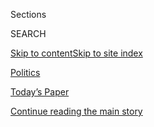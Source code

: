 <div id="app">

<div>

<div class="NYTAppHideMasthead css-zz1s19 e1suatyy0">

<div class="section css-ui9rw0 e1suatyy2">

<div class="css-11hrj97 er09x8g0">

<div class="css-6n7j50">

</div>

<span class="css-1dv1kvn">Sections</span>

<div class="css-10488qs">

<span class="css-1dv1kvn">SEARCH</span>

</div>

[Skip to content](#site-content)[Skip to site index](#site-index)

</div>

<div id="masthead-section-label" class="css-1fnb9ct eaxe0e00">

[Politics](https://www.nytimes.com/section/politics)

</div>

<div class="css-10698na e1huz5gh0">

</div>

</div>

<div id="masthead-bar-one" class="section hasLinks css-15hmgas e1csuq9d3">

<div class="css-uqyvli e1csuq9d0">

</div>

<div class="css-1uqjmks e1csuq9d1">

</div>

<div class="css-9e9ivx">

[](https://myaccount.nytimes.com/auth/login?response_type=cookie&client_id=vi)

</div>

<div class="css-1bvtpon e1csuq9d2">

[Today’s Paper](https://www.nytimes.com/section/todayspaper)

</div>

</div>

</div>

</div>

<div data-aria-hidden="false">

<div id="site-content" role="main">

<div id="top-wrapper" class="css-15p45cc eaca97t0" type="top">

<div id="top-slug" class="css-19x0jxb eaca97t1" hidden="">

Advertisement

</div>

[Continue reading the main story](#after-top)

<div class="ad top-wrapper" style="text-align:center;height:100%;display:block;min-height:90px">

<div id="top" class="place-ad" data-position="top" data-size-key="top">

</div>

</div>

<div id="after-top">

</div>

</div>

<div id="collection-politics" class="section css-15h4p1b e9abtgs0">

<div class="css-1j21atc e1svk9qx1">

<div class="css-fmiefx e1svk9qx2">

<div class="css-1hk7r2m eu54l5x0">

<div id="sponsor-wrapper" class="css-7a1pgi eaca97t0" type="sponsor" hidden="">

<div id="sponsor-slug" class="css-1l4mleb eaca97t1" hidden="">

Supported by

</div>

[Continue reading the main story](#after-sponsor)

<div id="sponsor" class="ad sponsor-wrapper" style="text-align:left;height:100%;display:block">

</div>

<div id="after-sponsor">

</div>

</div>

</div>

### <span class="css-5xm8y ezz4tcd1">[U.S.](/section/us)</span>

</div>

<div class="css-nfcc9b e1svk9qx3">

<div class="css-vl9dhg e1svk9qx5">

<div class="css-1nrhkj6 e1svk9qx6">

# Politics

<div class="follow-button-placeholder" data-collection-id="">

</div>

</div>

</div>

</div>

</div>

1.  [Election 2020](https://www.nytimes.com/news-event/2020-election)
2.  [Democratic
    Polls](https://www.nytimes.com/interactive/2020/us/elections/democratic-polls.html)
3.  [Presidential
    Candidates](https://www.nytimes.com/interactive/2019/us/politics/2020-presidential-candidates.html)
4.  [Democratic
    Debates](https://www.nytimes.com/news-event/democratic-debates)

<div class="css-4svvz1 ekkqrpp0">

<div id="collection-highlights-container" class="section css-18l1u7x e46isfb1">

<div class="css-gfgt40 ekkqrpp1">

## Highlights

<div class="css-apvlfc">

1.  ![<span class="css-1nk1g0h e1oaj3zl2"><span class="css-1dv1kvn">Credit</span>Erin
    Schaff/The New York
    Times</span>](https://static01.nyt.com/images/2020/08/09/us/politics/09DC-Pelosi-print1/08DC-Pelosi1-videoLarge.jpg)
    
    <div class="css-10wtrbd">
    
    <div class="css-1hyfx7x">
    
    [![](https://static01.nyt.com/images/2020/08/09/us/politics/09DC-Pelosi-print1/08DC-Pelosi1-thumbStandard.jpg)](/2020/08/08/us/politics/nancy-pelosi-coronavirus-relief.html)
    
    </div>
    
    ### News analysis
    
    ## [Pelosi Is Playing Hardball on Coronavirus Relief. She Thinks She’ll Win.](/2020/08/08/us/politics/nancy-pelosi-coronavirus-relief.html)
    
    Emboldened by Republican divisions and a favorable political
    landscape, the speaker is refusing to agree to a narrow relief
    measure, unbothered by charges that she is an impediment to a deal.
    
    <span class="css-me3p27"></span><span class="css-1dydysp e4e4i5l3"></span><span class="css-9voj2j">By
    <span class="css-1baulvz" itemprop="name">Emily Cochrane</span> and
    <span class="css-1baulvz last-byline" itemprop="name">Nicholas
    Fandos</span></span>
    
    </div>

2.  ![<span class="css-1nk1g0h e1oaj3zl2"><span class="css-1dv1kvn">Credit</span>Erin
    Schaff/The New York
    Times</span>](https://static01.nyt.com/images/2020/08/07/us/politics/07dc-virus-cong-01/merlin_175432500_d6a89223-8234-4d82-a674-6c57f7b3cec7-videoLarge.jpg)
    
    <div class="css-10wtrbd">
    
    <div class="css-1hyfx7x">
    
    [![](https://static01.nyt.com/images/2020/08/07/us/politics/07dc-virus-cong-01/07dc-virus-cong-01-thumbStandard.jpg)](/2020/08/07/us/politics/trump-congress-stimulus.html)
    
    </div>
    
    ## [Trump Threatens to Bypass Congress as Stimulus Talks Fail Again](/2020/08/07/us/politics/trump-congress-stimulus.html)
    
    Democrats said the talks had been “disappointing,” and President
    Trump promised to use executive orders to provide relief if no
    agreement could be reached.
    
    <span class="css-me3p27"></span><span class="css-1dydysp e4e4i5l3"></span><span class="css-9voj2j">By
    <span class="css-1baulvz" itemprop="name">Emily Cochrane</span> and
    <span class="css-1baulvz last-byline" itemprop="name">Jim
    Tankersley</span></span>
    
    </div>

<!-- end list -->

1.  ![<span class="css-1nk1g0h e1oaj3zl2"><span class="css-1dv1kvn">Credit</span>Doug
    Mills/The New York
    Times</span>](https://static01.nyt.com/images/2020/08/07/multimedia/07xp-magazine-takeaways-pix1/07xp-magazine-takeaways-pix1-videoLarge.jpg)
    
    <div class="css-10wtrbd">
    
    ## [Trump, Russia and an Intelligence Document: Key Moments](/2020/08/08/us/politics/trump-russia.html)
    
    <div class="css-1s9ra41">
    
    [![](https://static01.nyt.com/images/2020/08/07/multimedia/07xp-magazine-takeaways-pix1/07xp-magazine-takeaways-pix1-thumbLarge.jpg)](/2020/08/08/us/politics/trump-russia.html)
    
    </div>
    
    Officials told The New York Times Magazine that the draft of a
    classified document reporting that Russia favored President Trump in
    the 2020 election was changed to soften its assessment.
    
    <span class="css-me3p27"></span><span class="css-1dydysp e4e4i5l3"></span><span class="css-9voj2j">By
    <span class="css-1baulvz last-byline" itemprop="name">Alan
    Yuhas</span></span>
    
    </div>

2.  ![<span class="css-1nk1g0h e1oaj3zl2"><span class="css-1dv1kvn">Credit</span>Keith
    Meyers/The New York
    Times</span>](https://static01.nyt.com/images/2020/08/09/us/politics/09DC-VOTING-print1/09DC-VOTING-print1-videoLarge-v2.jpg)
    
    <div class="css-10wtrbd">
    
    ## [The Voting Will End Nov. 3. The Legal Battle Probably Won’t.](/2020/08/08/us/politics/voting-nov-3-election.html)
    
    <div class="css-1s9ra41">
    
    [![](https://static01.nyt.com/images/2020/08/09/us/politics/09DC-VOTING-print1/08DC-VOTING-thumbLarge.jpg)](/2020/08/08/us/politics/voting-nov-3-election.html)
    
    </div>
    
    As the two parties clash over how to conduct an election in a
    pandemic, President Trump’s litigiousness and unfounded claims of
    fraud have increased the likelihood of epic postelection court
    fights.
    
    <span class="css-me3p27"></span><span class="css-1dydysp e4e4i5l3"></span><span class="css-9voj2j">By
    <span class="css-1baulvz" itemprop="name">Peter Baker</span>,
    <span class="css-1baulvz" itemprop="name">Nick Corasaniti</span>,
    <span class="css-1baulvz" itemprop="name">Michael S. Schmidt</span>
    and <span class="css-1baulvz last-byline" itemprop="name">Maggie
    Haberman</span></span>
    
    </div>

</div>

</div>

</div>

<div id="mid1-wrapper" class="css-1mn4oms eaca97t0" type="rank">

<div id="mid1-slug" class="css-1tag3rd eaca97t1">

Advertisement

</div>

[Continue reading the main story](#after-mid1)

<div id="mid1" class="ad mid1-wrapper" style="text-align:center;height:100%;display:block">

</div>

<div id="after-mid1">

</div>

</div>

</div>

<div class="css-185go5a e1o5byef0">

<div class="css-15cbhtu">

  - [Latest](#stream-panel)
  - <span class="css-6n7j50">Search</span>
    <div class="control">
    <div class="label-container css-1dv1kvn">
    Search
    </div>
    <div class="css-wm4t3d">
    **<span id="clear-search-input" class="css-1dv1kvn">Clear this text
    input</span>
    </div>
    </div>
    <span class="css-1iovbfw"></span>

<div id="stream-panel" class="section css-8msx5b e1jz0cab1">

<div class="css-13mho3u">

1.  
    
    <div class="css-1cp3ece">
    
    <div class="css-1l4spti">
    
    [](/2020/08/08/us/politics/voting-nov-3-election.html)
    
    <div class="css-79elbk">
    
    ![](https://static01.nyt.com/images/2020/08/09/us/politics/09DC-VOTING-print1/09DC-VOTING-print1-thumbWide-v2.jpg?quality=75&auto=webp&disable=upscale)
    
    </div>
    
    ## The Voting Will End Nov. 3. The Legal Battle Probably Won’t.
    
    As the two parties clash over how to conduct an election in a
    pandemic, President Trump’s litigiousness and unfounded claims of
    fraud have increased the likelihood of epic postelection court
    fights.
    
    <div class="css-1nqbnmb ea5icrr0">
    
    By <span class="css-1n7hynb">Peter Baker, Nick Corasaniti, Michael
    S. Schmidt <span>and</span> Maggie Haberman</span>
    
    </div>
    
    </div>
    
    <div class="css-1lc2l26 e1xfvim33">
    
    </div>
    
    </div>

2.  
    
    <div class="css-1cp3ece">
    
    <div class="css-1l4spti">
    
    [](/2020/08/08/us/politics/kristi-noem-pence-trump.html)
    
    <div class="css-79elbk">
    
    ![](https://static01.nyt.com/images/2020/08/08/us/politics/08trump-noem1/08trump-noem1-thumbWide.jpg?quality=75&auto=webp&disable=upscale)
    
    </div>
    
    ## How Kristi Noem, Mt. Rushmore and Trump Fueled Speculation About Pence’s Job
    
    After Ms. Noem, the South Dakota governor, flew to Washington on Air
    Force One, rumors about her ambitions ensued. She made a second trip
    to smooth things over with Mike Pence.
    
    <div class="css-1nqbnmb ea5icrr0">
    
    By <span class="css-1n7hynb">Jonathan Martin <span>and</span> Maggie
    Haberman</span>
    
    </div>
    
    </div>
    
    <div class="css-1lc2l26 e1xfvim33">
    
    </div>
    
    </div>

3.  
    
    <div class="css-1cp3ece">
    
    <div class="css-1l4spti">
    
    [](/video/us/politics/100000007279339/trump-says-he-will-act-on-his-own-if-congress-doesnt-agree-on-relief.html)
    
    <div class="css-79elbk">
    
    ![](https://static01.nyt.com/images/2020/09/07/business/07vid-trump/merlin_175454148_1e78cac3-71ad-4b03-9e30-8f47b4d5da81-thumbWide.jpg?quality=75&auto=webp&disable=upscale)
    
    </div>
    
    ### <span class="css-5xm8y ezz4tcd1">Times</span><span class="css-1a54gqt">Video</span>
    
    ## Trump Threatens to Use Executive Order for ‘Critical Relief’
    
    Though it’s unclear whether he has the authority to do so, President
    Trump said on Friday that if Congress did not reach an agreement, he
    would act unilaterally to extend a coronavirus economic aid package.
    
    <div class="css-1nqbnmb ea5icrr0">
    
    By <span class="css-1n7hynb">Reuters</span>
    
    </div>
    
    </div>
    
    <div class="css-1lc2l26 e1xfvim33">
    
    </div>
    
    </div>

4.  
    
    <div class="css-1cp3ece">
    
    <div class="css-1l4spti">
    
    [](/2020/08/08/us/politics/nancy-pelosi-coronavirus-relief.html)
    
    <div class="css-79elbk">
    
    ![](https://static01.nyt.com/images/2020/08/09/us/politics/09DC-Pelosi-print1/08DC-Pelosi1-thumbWide.jpg?quality=75&auto=webp&disable=upscale)
    
    </div>
    
    ### <span class="css-m70j1g">News analysis</span>
    
    ## Pelosi Is Playing Hardball on Coronavirus Relief. She Thinks She’ll Win.
    
    Emboldened by Republican divisions and a favorable political
    landscape, the speaker is refusing to agree to a narrow relief
    measure, unbothered by charges that she is an impediment to a deal.
    
    <div class="css-1nqbnmb ea5icrr0">
    
    By <span class="css-1n7hynb">Emily Cochrane <span>and</span>
    Nicholas Fandos</span>
    
    </div>
    
    </div>
    
    <div class="css-1lc2l26 e1xfvim33">
    
    </div>
    
    </div>

5.  
    
    <div class="css-1cp3ece">
    
    <div class="css-1l4spti">
    
    [](/2020/08/08/us/politics/trump-russia.html)
    
    <div class="css-79elbk">
    
    ![](https://static01.nyt.com/images/2020/08/07/multimedia/07xp-magazine-takeaways-pix1/07xp-magazine-takeaways-pix1-thumbWide.jpg?quality=75&auto=webp&disable=upscale)
    
    </div>
    
    ## Trump, Russia and an Intelligence Document: Key Moments
    
    Officials told The New York Times Magazine that the draft of a
    classified document reporting that Russia favored President Trump in
    the 2020 election was changed to soften its assessment.
    
    <div class="css-1nqbnmb ea5icrr0">
    
    By <span class="css-1n7hynb">Alan Yuhas</span>
    
    </div>
    
    </div>
    
    <div class="css-1lc2l26 e1xfvim33">
    
    </div>
    
    </div>

6.  
    
    <div class="css-1cp3ece">
    
    <div class="css-1l4spti">
    
    [](/2020/08/08/business/economy/lost-unemployment-benefits.html)
    
    <div class="css-79elbk">
    
    ![](https://static01.nyt.com/images/2020/08/06/business/00virus-cliff1c/00virus-cliff1c-thumbWide-v2.jpg?quality=75&auto=webp&disable=upscale)
    
    </div>
    
    ## Without $600 Weekly Benefit, Unemployed Face Bleak Choices
    
    A federal supplement to jobless pay was a lifeline for millions and
    for the economy. Its cutoff, even if temporary, may have lasting
    consequences.
    
    <div class="css-1nqbnmb ea5icrr0">
    
    By <span class="css-1n7hynb">Ben Casselman <span>and</span> Gillian
    Friedman</span>
    
    </div>
    
    </div>
    
    <div class="css-1lc2l26 e1xfvim33">
    
    </div>
    
    </div>

7.  
    
    <div class="css-1cp3ece">
    
    <div class="css-1l4spti">
    
    [](/2020/08/08/style/katie-hill-she-will-rise-revenge-porn.html)
    
    <div class="css-79elbk">
    
    ![](https://static01.nyt.com/images/2020/08/08/fashion/08KATIE-HILL1/08KATIE-HILL1-thumbWide-v2.jpg?quality=75&auto=webp&disable=upscale)
    
    </div>
    
    ## The Nudes Aren’t Going Away. Katie Hill’s OK With That.
    
    Nine months after stepping down from Congress, she is trying to move
    forward.
    
    <div class="css-1nqbnmb ea5icrr0">
    
    By <span class="css-1n7hynb">Jessica Bennett</span>
    
    </div>
    
    </div>
    
    <div class="css-1lc2l26 e1xfvim33">
    
    </div>
    
    </div>

8.  
    
    <div class="css-1cp3ece">
    
    <div class="css-1l4spti">
    
    [](/2020/08/08/us/politics/biden-vp-chris-dodd.html)
    
    <div class="css-79elbk">
    
    ![](https://static01.nyt.com/images/2020/08/06/us/politics/00dodd1/merlin_36514615_dcf57ca5-d1c3-4ae1-b32d-a6c14fe5ca3c-thumbWide.jpg?quality=75&auto=webp&disable=upscale)
    
    </div>
    
    ## Chris Dodd, an Insider From Biden’s Past, Is Helping Him Pick His Future
    
    As Biden works to win over progressive voters, he has empowered a
    Washington uber-veteran long trailed by allegations of personal and
    financial indiscretion.
    
    <div class="css-1nqbnmb ea5icrr0">
    
    By <span class="css-1n7hynb">Matt Flegenheimer, Rebecca R. Ruiz
    <span>and</span> Sydney Ember</span>
    
    </div>
    
    </div>
    
    <div class="css-1lc2l26 e1xfvim33">
    
    </div>
    
    </div>

9.  
    
    <div class="css-1cp3ece">
    
    <div class="css-1l4spti">
    
    [](/2020/08/08/us/politics/trump-tiktok-deal-treasury.html)
    
    <div class="css-79elbk">
    
    ![](https://static01.nyt.com/images/2020/08/08/us/politics/08dc-trump-deal01/merlin_175385274_5c253a96-ea25-4174-8386-27b256225651-thumbWide.jpg?quality=75&auto=webp&disable=upscale)
    
    </div>
    
    ### <span class="css-m70j1g">White House MEmo</span>
    
    ## Trump Wants U.S. to Get Cut of Any TikTok Deal. No One Knows How That’d Work.
    
    The president has repeatedly called for a big payment to the
    Treasury Department if a Chinese company sells the app to Microsoft,
    but there is no provision in the law for that.
    
    <div class="css-1nqbnmb ea5icrr0">
    
    By <span class="css-1n7hynb">Michael D. Shear, Alan Rappeport
    <span>and</span> Ana Swanson</span>
    
    </div>
    
    </div>
    
    <div class="css-1lc2l26 e1xfvim33">
    
    </div>
    
    </div>

10. 
    
    <div class="css-1cp3ece">
    
    <div class="css-1l4spti">
    
    [](/2020/08/08/magazine/us-russia-intelligence.html)
    
    <div class="css-79elbk">
    
    ![](https://static01.nyt.com/images/2020/08/16/magazine/16mag-intellgence-homepagepromo/16mag-intellgence-homepagepromo-thumbWide.png?quality=75&auto=webp&disable=upscale)
    
    </div>
    
    ### <span class="css-m70j1g">Feature</span>
    
    ## Unwanted Truths: Inside Trump’s Battles With U.S. Intelligence Agencies
    
    Last year, intelligence officials gathered to write a classified
    report on Russia’s interest in the 2020 election. An investigation
    from the magazine uncovered what happened next.
    
    <div class="css-1nqbnmb ea5icrr0">
    
    By <span class="css-1n7hynb">Robert Draper</span>
    
    </div>
    
    </div>
    
    <div class="css-1lc2l26 e1xfvim33">
    
    </div>
    
    </div>

<div class="css-13mho3u">

<div class="css-1t62hi8">

<div class="css-1stvaey">

Show More

<div>

<div style="border:0;clip:rect(0 0 0 0);height:1px;margin:-1px;overflow:hidden;white-space:nowrap;padding:0;width:1px;position:absolute" role="log" data-aria-live="assertive">

</div>

<div style="border:0;clip:rect(0 0 0 0);height:1px;margin:-1px;overflow:hidden;white-space:nowrap;padding:0;width:1px;position:absolute" role="log" data-aria-live="assertive">

</div>

<div style="border:0;clip:rect(0 0 0 0);height:1px;margin:-1px;overflow:hidden;white-space:nowrap;padding:0;width:1px;position:absolute" role="log" data-aria-live="polite">

</div>

<div style="border:0;clip:rect(0 0 0 0);height:1px;margin:-1px;overflow:hidden;white-space:nowrap;padding:0;width:1px;position:absolute" role="log" data-aria-live="polite">

</div>

</div>

</div>

</div>

</div>

</div>

<div class="css-g6hk37 supplemental">

<div id="mid2-wrapper" class="css-10wkyv7 eaca97t0" type="lede">

<div id="mid2-slug" class="css-1tag3rd eaca97t1">

Advertisement

</div>

[Continue reading the main story](#after-mid2)

<div id="mid2" class="ad mid2-wrapper" style="text-align:center;height:100%;display:block;min-height:250px">

</div>

<div id="after-mid2">

</div>

</div>

## The On Politics Newsletter

<div class="css-hftqp3">

A daily newsletter exploring the people, issues and ideas reshaping our
political world.

</div>

[SIGN UP](/newsletters/signup/CN)

<div id="mktg-wrapper" class="css-oxle51 eaca97t0" type="mktg">

<div id="mktg-slug" class="css-1tag3rd eaca97t1">

Advertisement

</div>

[Continue reading the main story](#after-mktg)

<div id="mktg" class="ad mktg-wrapper" style="text-align:center;height:100%;display:block">

</div>

<div id="after-mktg">

</div>

</div>

## Follow Us

<div class="module-body">

  - [**<span data-aria-hidden="true">nytpolitics</span><span class="css-1dv1kvn">twitter
    page for nytpolitics</span>](https://twitter.com/nytpolitics)
  - [**<span data-aria-hidden="true">nytpolitics</span><span class="css-1dv1kvn">facebook
    page for nytpolitics</span>](https://www.facebook.com/nytpolitics)

</div>

</div>

</div>

</div>

</div>

</div>

</div>

## Site Index

<div>

</div>

## Site Information Navigation

  - [© <span>2020</span> <span>The New York Times
    Company</span>](https://help.nytimes.com/hc/en-us/articles/115014792127-Copyright-notice)

<!-- end list -->

  - [NYTCo](https://www.nytco.com/)
  - [Contact
    Us](https://help.nytimes.com/hc/en-us/articles/115015385887-Contact-Us)
  - [Work with us](https://www.nytco.com/careers/)
  - [Advertise](https://nytmediakit.com/)
  - [T Brand Studio](http://www.tbrandstudio.com/)
  - [Your Ad
    Choices](https://www.nytimes.com/privacy/cookie-policy#how-do-i-manage-trackers)
  - [Privacy](https://www.nytimes.com/privacy)
  - [Terms of
    Service](https://help.nytimes.com/hc/en-us/articles/115014893428-Terms-of-service)
  - [Terms of
    Sale](https://help.nytimes.com/hc/en-us/articles/115014893968-Terms-of-sale)
  - [Site Map](https://spiderbites.nytimes.com)
  - [Help](https://help.nytimes.com/hc/en-us)
  - [Subscriptions](https://www.nytimes.com/subscription?campaignId=37WXW)

</div>

</div>
